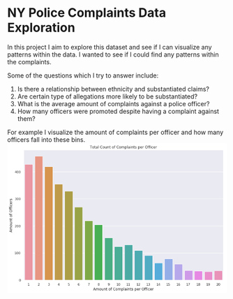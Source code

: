 # NY Police Complaints Data Exploration
In this project I aim to explore this dataset and see if I can visualize any patterns within the data. I wanted to see if I could find any
patterns within the complaints.

Some of the questions which I try to answer include:

1. Is there a relationship between ethnicity and substantiated claims?
2. Are certain type of allegations more likely to be substantiated?
3. What is the average amount of complaints against a police officer?
4. How many officers were promoted despite having a complaint against them?

For example I visualize the amount of complaints per officer and how many officers fall into these bins.
![alt text](https://github.com/parkerashlan/NY_Police_Complaints_Exploration/blob/master/complaints.png)
